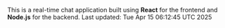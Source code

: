 This is a real-time chat application built using **React** for the frontend and **Node.js** for the backend.
Last updated: Tue Apr 15 06:12:45 UTC 2025
